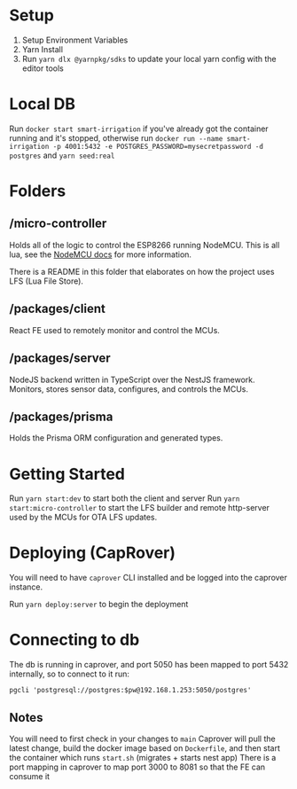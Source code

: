 # Setup

1. Setup Environment Variables
2. Yarn Install
3. Run `yarn dlx @yarnpkg/sdks` to update your local yarn config with the editor tools

# Local DB

Run `docker start smart-irrigation` if you've already got the container running and it's stopped, otherwise run `docker run --name smart-irrigation -p 4001:5432 -e POSTGRES_PASSWORD=mysecretpassword -d postgres` and `yarn seed:real`

# Folders

## /micro-controller

Holds all of the logic to control the ESP8266 running NodeMCU. This is all lua, see the [NodeMCU docs](https://nodemcu.readthedocs.io) for more information.

There is a README in this folder that elaborates on how the project uses LFS (Lua File Store).

## /packages/client

React FE used to remotely monitor and control the MCUs.

## /packages/server

NodeJS backend written in TypeScript over the NestJS framework. Monitors, stores sensor data, configures, and controls the MCUs.

## /packages/prisma

Holds the Prisma ORM configuration and generated types.

# Getting Started

Run `yarn start:dev` to start both the client and server
Run `yarn start:micro-controller` to start the LFS builder and remote http-server used by the MCUs for OTA LFS updates.

# Deploying (CapRover)

You will need to have `caprover` CLI installed and be logged into the caprover instance.

Run `yarn deploy:server` to begin the deployment

# Connecting to db

The db is running in caprover, and port 5050 has been mapped to port 5432 internally, so to connect to it run:

`pgcli 'postgresql://postgres:$pw@192.168.1.253:5050/postgres'`

## Notes

You will need to first check in your changes to `main`
Caprover will pull the latest change, build the docker image based on `Dockerfile`, and then start the container which runs `start.sh` (migrates + starts nest app)
There is a port mapping in caprover to map port 3000 to 8081 so that the FE can consume it
